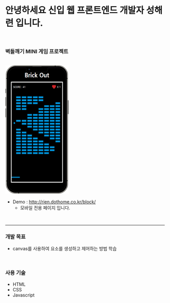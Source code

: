 # 안녕하세요 신입 웹 프론트엔드 개발자 성해련 입니다.

<br>

### 벽돌깨기 MINI 게임 프로젝트

<br>

<img width=200 src="./brick_mobile.png" />

<br>

- Demo : http://rien.dothome.co.kr/block/
  - 모바일 전용 페이지 입니다.

<br>

---

### 개발 목표
  - canvas를 사용하여 요소를 생성하고 제어하는 방법 학습

  <br>

### 사용 기술
  - HTML
  - CSS
  - Javascript


  <br>
